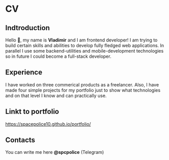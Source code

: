 # CV

## Indtroduction

Hello 👋, my name is **Vladimir** and I am frontend developer!
I am trying to build certain skills and abilities to develop fully fledged web applications. In parallel I use some backend-utilities and mobile-development technologies so in future I could become a full-stack developer.

## Experience

I have worked on three commerical products as a freelancer. Also, I have made four simple projects for my portfolio just to show what technologies and on that level I know and can practically use.

## Linkt to portfolio

https://spacepolice10.github.io/portfolio/

## Contacts

You can write me here **@spcpolice** (Telegram)
